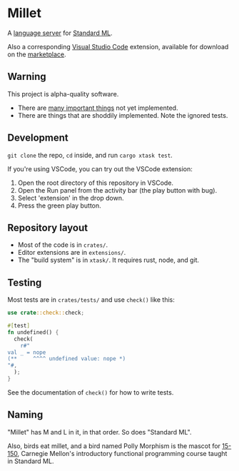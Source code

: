 # Millet

A [language server][lang-server] for [Standard ML][sml-def].

Also a corresponding [Visual Studio Code][vscode] extension, available for download on the [marketplace][].

## Warning

This project is alpha-quality software.

- There are [many important things](todo.md) not yet implemented.
- There are things that are shoddily implemented. Note the ignored tests.

## Development

`git clone` the repo, `cd` inside, and run `cargo xtask test`.

If you're using VSCode, you can try out the VSCode extension:

1. Open the root directory of this repository in VSCode.
2. Open the Run panel from the activity bar (the play button with bug).
3. Select 'extension' in the drop down.
4. Press the green play button.

## Repository layout

- Most of the code is in `crates/`.
- Editor extensions are in `extensions/`.
- The "build system" is in `xtask/`. It requires rust, node, and git.

## Testing

Most tests are in `crates/tests/` and use `check()` like this:

```rs
use crate::check::check;

#[test]
fn undefined() {
  check(
    r#"
val _ = nope
(**     ^^^^ undefined value: nope *)
"#,
  );
}
```

See the documentation of `check()` for how to write tests.

## Naming

"Millet" has M and L in it, in that order. So does "Standard ML".

Also, birds eat millet, and a bird named Polly Morphism is the mascot for [15-150][cmu150], Carnegie Mellon's introductory functional programming course taught in Standard ML.

[cmu150]: http://www.cs.cmu.edu/~15150/
[lang-server]: https://microsoft.github.io/language-server-protocol/
[marketplace]: https://marketplace.visualstudio.com/items?itemName=azdavis.millet
[node]: https://nodejs.org/en/
[rustup]: https://rustup.rs
[sml-def]: https://smlfamily.github.io/sml97-defn.pdf
[vscode]: https://code.visualstudio.com
